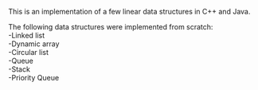 This is an implementation of a few linear data structures in C++ and Java.

The following data structures were implemented from scratch:  
-Linked list  
-Dynamic array  
-Circular list  
-Queue  
-Stack  
-Priority Queue  
